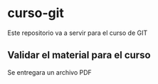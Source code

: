 # curso-git
Este repositorio va a servir para el curso de GIT
## Validar el material para el curso
Se entregara un archivo PDF 
